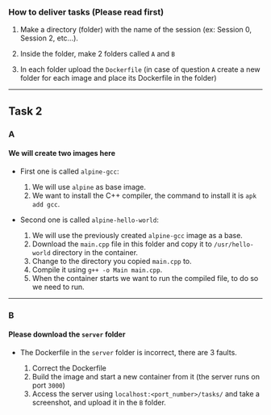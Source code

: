 ### How to deliver tasks (Please read first) 


1. Make a directory (folder) with the name of the session (ex: Session 0, Session 2, etc...).

2. Inside the folder, make 2 folders called `A` and `B`

3. In each folder upload the `Dockerfile` (in case of question `A` create a new folder for each image and place its Dockerfile in the folder)

---

## Task 2

### A

#### We will create two images here

* First one is called `alpine-gcc`:
  1) We will use `alpine` as base image.
  2) We want to install the C++ compiler, the command to install it is `apk add gcc`.

* Second one is called `alpine-hello-world`:
  1) We will use the previously created `alpine-gcc` image as a base.
  2) Download the `main.cpp` file in this folder and copy it to `/usr/hello-world` directory in the container.
  3) Change to the directory you copied `main.cpp` to.
  4) Compile it using `g++ -o Main main.cpp`.
  5) When the container starts we want to run the compiled file, to do so we need to run.

---

### B

#### Please download the `server` folder 

* The Dockerfile in the `server` folder is incorrect, there are 3 faults.

  1) Correct the Dockerfile
  2) Build the image and start a new container from it (the server runs on port `3000`)
  3) Access the server using `localhost:<port_number>/tasks/` and take a screenshot, and upload it in the `B` folder.
   
   
